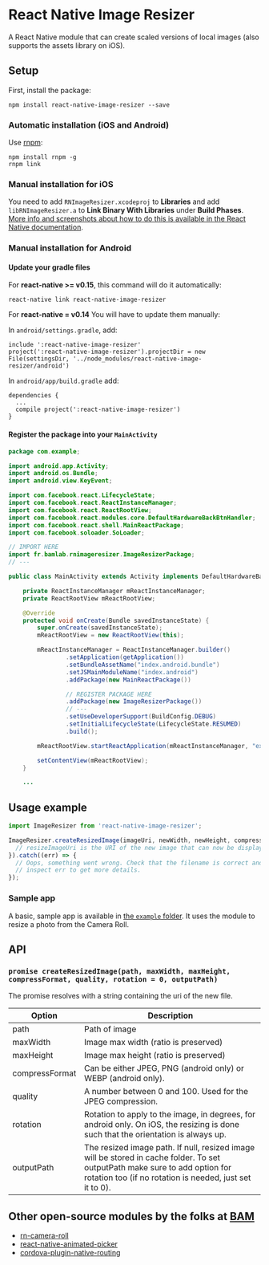 # React Native Image Resizer

A React Native module that can create scaled versions of local images (also supports the assets library on iOS).

## Setup

First, install the package:
```
npm install react-native-image-resizer --save
```

### Automatic installation (iOS and Android)

Use [rnpm](https://github.com/rnpm/rnpm):

```
npm install rnpm -g
rnpm link
```

### Manual installation for iOS

You need to add `RNImageResizer.xcodeproj` to **Libraries** and add `libRNImageResizer.a` to **Link Binary With Libraries** under **Build Phases**. [More info and screenshots about how to do this is available in the React Native documentation](http://facebook.github.io/react-native/docs/linking-libraries-ios.html#content).

### Manual installation for Android

#### Update your gradle files

For **react-native >= v0.15**, this command will do it automatically:
```
react-native link react-native-image-resizer
```

For **react-native = v0.14**
You will have to update them manually:

In `android/settings.gradle`, add:
```
include ':react-native-image-resizer'
project(':react-native-image-resizer').projectDir = new File(settingsDir, '../node_modules/react-native-image-resizer/android')
```

In `android/app/build.gradle` add:
```
dependencies {
  ...
  compile project(':react-native-image-resizer')
}
```

#### Register the package into your `MainActivity`
```java
package com.example;

import android.app.Activity;
import android.os.Bundle;
import android.view.KeyEvent;

import com.facebook.react.LifecycleState;
import com.facebook.react.ReactInstanceManager;
import com.facebook.react.ReactRootView;
import com.facebook.react.modules.core.DefaultHardwareBackBtnHandler;
import com.facebook.react.shell.MainReactPackage;
import com.facebook.soloader.SoLoader;

// IMPORT HERE
import fr.bamlab.rnimageresizer.ImageResizerPackage;
// ---

public class MainActivity extends Activity implements DefaultHardwareBackBtnHandler {

    private ReactInstanceManager mReactInstanceManager;
    private ReactRootView mReactRootView;

    @Override
    protected void onCreate(Bundle savedInstanceState) {
        super.onCreate(savedInstanceState);
        mReactRootView = new ReactRootView(this);

        mReactInstanceManager = ReactInstanceManager.builder()
                .setApplication(getApplication())
                .setBundleAssetName("index.android.bundle")
                .setJSMainModuleName("index.android")
                .addPackage(new MainReactPackage())

                // REGISTER PACKAGE HERE
                .addPackage(new ImageResizerPackage())
                // ---
                .setUseDeveloperSupport(BuildConfig.DEBUG)
                .setInitialLifecycleState(LifecycleState.RESUMED)
                .build();

        mReactRootView.startReactApplication(mReactInstanceManager, "example", null);

        setContentView(mReactRootView);
    }

    ...
```

## Usage example

```javascript
import ImageResizer from 'react-native-image-resizer';

ImageResizer.createResizedImage(imageUri, newWidth, newHeight, compressFormat, quality, rotation, outputPath).then((resizedImageUri) => {
  // resizeImageUri is the URI of the new image that can now be displayed, uploaded...
}).catch((err) => {
  // Oops, something went wrong. Check that the filename is correct and
  // inspect err to get more details.
});
```

### Sample app

A basic, sample app is available in [the `example` folder](https://github.com/bamlab/react-native-image-resizer/tree/master/example). It uses the module to resize a photo from the Camera Roll.

## API

### `promise createResizedImage(path, maxWidth, maxHeight, compressFormat, quality, rotation = 0, outputPath)`

The promise resolves with a string containing the uri of the new file.

Option | Description
------ | -----------
path | Path of image
maxWidth | Image max width (ratio is preserved)
maxHeight | Image max height (ratio is preserved)
compressFormat | Can be either JPEG, PNG (android only) or WEBP (android only).
quality | A number between 0 and 100. Used for the JPEG compression.
rotation | Rotation to apply to the image, in degrees, for android only. On iOS, the resizing is done such that the orientation is always up.
outputPath | The resized image path. If null, resized image will be stored in cache folder. To set outputPath make sure to add option for rotation too (if no rotation is needed, just set it to 0).

## Other open-source modules by the folks at [BAM](http://github.com/bamlab)

 * [rn-camera-roll](https://github.com/bamlab/rn-camera-roll)
 * [react-native-animated-picker](https://github.com/bamlab/react-native-animated-picker)
 * [cordova-plugin-native-routing](https://github.com/bamlab/cordova-plugin-native-routing)
